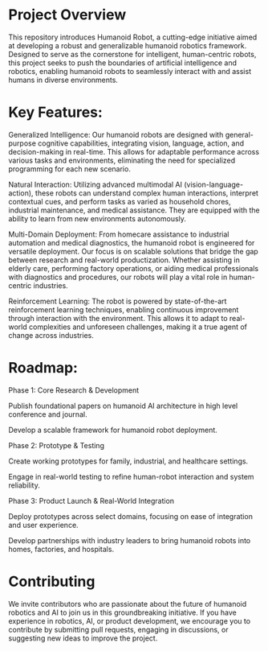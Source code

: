 # Project Overview
This repository introduces Humanoid Robot, a cutting-edge initiative aimed at developing a robust and generalizable humanoid robotics framework. Designed to serve as the cornerstone for intelligent, human-centric robots, this project seeks to push the boundaries of artificial intelligence and robotics, enabling humanoid robots to seamlessly interact with and assist humans in diverse environments.

# Key Features:
Generalized Intelligence: Our humanoid robots are designed with general-purpose cognitive capabilities, integrating vision, language, action, and decision-making in real-time. This allows for adaptable performance across various tasks and environments, eliminating the need for specialized programming for each new scenario.

Natural Interaction: Utilizing advanced multimodal AI (vision-language-action), these robots can understand complex human interactions, interpret contextual cues, and perform tasks as varied as household chores, industrial maintenance, and medical assistance. They are equipped with the ability to learn from new environments autonomously.

Multi-Domain Deployment: From homecare assistance to industrial automation and medical diagnostics, the humanoid robot is engineered for versatile deployment. Our focus is on scalable solutions that bridge the gap between research and real-world productization. Whether assisting in elderly care, performing factory operations, or aiding medical professionals with diagnostics and procedures, our robots will play a vital role in human-centric industries.

Reinforcement Learning: The robot is powered by state-of-the-art reinforcement learning techniques, enabling continuous improvement through interaction with the environment. This allows it to adapt to real-world complexities and unforeseen challenges, making it a true agent of change across industries.

# Roadmap:
Phase 1: Core Research & Development

Publish foundational papers on humanoid AI architecture in high level conference and journal.

Develop a scalable framework for humanoid robot deployment.

Phase 2: Prototype & Testing

Create working prototypes for family, industrial, and healthcare settings.

Engage in real-world testing to refine human-robot interaction and system reliability.

Phase 3: Product Launch & Real-World Integration

Deploy prototypes across select domains, focusing on ease of integration and user experience.

Develop partnerships with industry leaders to bring humanoid robots into homes, factories, and hospitals.

# Contributing
We invite contributors who are passionate about the future of humanoid robotics and AI to join us in this groundbreaking initiative. If you have experience in robotics, AI, or product development, we encourage you to contribute by submitting pull requests, engaging in discussions, or suggesting new ideas to improve the project.


